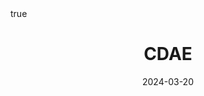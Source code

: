 ---
order: 9
title: CDAE
date: 2024-03-20
categories: [Research Interest, Recommender System]
tags: [Paper Review, Data Mining, Recommender System, Collaborative Filtering, Deep Learning, Autoencoder]
math: true
description: >-
    <ul type="square">
    <li><strong>Title</strong>: <a href="https://dl.acm.org/doi/10.1145/2835776.2835837"><code>Collaborative Denoising Auto-Encoders for Top-N Recommender Systems</code></a></li>
    <li><strong>Publisher</strong>: <em>WSDM</em></li>
    <li><strong>Published</strong>: <em>2016</em></li>
    <li><strong>Data Set</strong>:
        <ul>
        <li><code><a href="https://grouplens.org/datasets/movielens/">MovieLens</a></code></li>
        <li><code><a href="https://www.kaggle.com/datasets/netflix-inc/netflix-prize-data">Netflix Prize</a></code></li>
        <li><code><a href="https://www.kaggle.com/datasets/yelp-dataset/yelp-dataset/data?select=yelp_academic_dataset_business.json">Yelp</a></code></li>
        </ul>
    </li>
    </ul>
image:
    path: /_post_refer_img/RecommenderSystem/Thumbnail.jpg
---